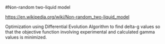 #Non-random two-liquid model

https://en.wikipedia.org/wiki/Non-random_two-liquid_model

Optimization using Differential Evolution Algorithm to find delta-g values so that the objective function involving experimental and calculated gamma values is minimized.
